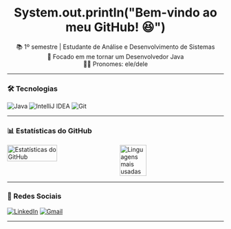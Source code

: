 <h1 align="center">System.out.println("Bem-vindo ao meu GitHub! 😆")</h1>

<p align="center">
  📚 1º semestre | Estudante de Análise e Desenvolvimento de Sistemas <br>
  🎯 Focado em me tornar um Desenvolvedor Java <br>
  👦🏻 Pronomes: ele/dele
</p>

---

### 🛠️ Tecnologias

![Java](https://img.shields.io/badge/Java-ED8B00?style=for-the-badge&logo=java&logoColor=white)
![IntelliJ IDEA](https://img.shields.io/badge/IntelliJIDEA-000?style=for-the-badge&logo=intellijidea&logoColor=white)
![Git](https://img.shields.io/badge/Git-F05032?style=for-the-badge&logo=git&logoColor=white)

---

### 📊 Estatísticas do GitHub

<div style="display: flex; gap: 20px;">
  <img src="https://github-readme-stats.vercel.app/api?username=castro-dev06&show_icons=true&theme=gruvbox&hide_title=true" alt="Estatísticas do GitHub" width="48%" />
  <img src="https://github-readme-stats.vercel.app/api/top-langs/?username=castro-dev06&layout=compact&theme=gruvbox" alt="Linguagens mais usadas" width="35%" />
</div>

---

### 📱 Redes Sociais

[![LinkedIn](https://img.shields.io/badge/LinkedIn-0A66C2?style=for-the-badge&logo=linkedin&logoColor=white)](https://www.linkedin.com/in/murilo-castro-3434561ab/)
[![Gmail](https://img.shields.io/badge/Email-murilocastrolivek@gmail.com-D14836?style=for-the-badge&logo=gmail&logoColor=white)](mailto:murilocastrolivek@gmail.com)

---


